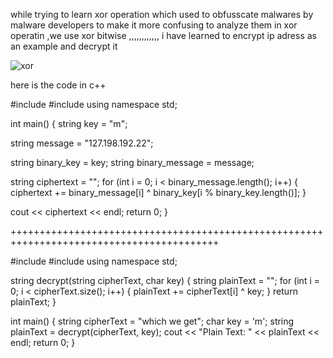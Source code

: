 while trying to learn xor operation which used to obfusscate malwares by malware developers to make it more confusing to analyze them 
in xor operatin ,we use xor bitwise ,,,,,,,,,,,, i have learned to encrypt ip adress as an example and decrypt it 
 
![xor](https://user-images.githubusercontent.com/104471727/221652660-73c24024-7ed3-4099-ab4c-8bb3f003df91.png)






here is the code in c++




#include <iostream>
#include <string>
using namespace std;

int main()
{
  string key = "m";

  string message = "127.198.192.22";

  string binary_key = key;
  string binary_message = message;

  string ciphertext = "";
  for (int i = 0; i < binary_message.length(); i++)
  {
    ciphertext += binary_message[i] ^ binary_key[i % binary_key.length()];
  }

  cout << ciphertext << endl;
  return 0;
  }


++++++++++++++++++++++++++++++++++++++++++++++++++++++++++++++++++++++++++++++++++++++++++






#include <iostream>
#include <string>
using namespace std;

string decrypt(string cipherText, char key) {
    string plainText = "";
    for (int i = 0; i < cipherText.size(); i++) {
        plainText += cipherText[i] ^ key;
    }
    return plainText;
}

int main() {
    string cipherText = "which we get";
    char key = 'm';
    string plainText = decrypt(cipherText, key);
    cout << "Plain Text: " << plainText << endl;
    return 0;
}
